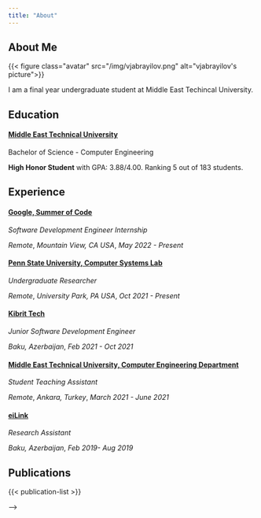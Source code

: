 ```yaml
---
title: "About"
---
```


## About Me

{{< figure class="avatar" src="/img/vjabrayilov.png" alt="vjabrayilov's picture">}}
<!-- TODO: improve this -->
I am a final year undergraduate student at Middle East Techincal University.

## Education
#### [Middle East Technical University](https://www.metu.edu.tr/) 
Bachelor of Science - Computer Engineering 

**High Honor Student** with GPA: 3.88/4.00. Ranking 5 out of 183 students.
## Experience
#### [Google, Summer of Code](https://summerofcode.withgoogle.com/proposals/details/7NmAv2R6)
*Software Development Engineer Internship*

*Remote*, *Mountain View, CA USA*, *May 2022 - Present*
#### [Penn State University, Computer Systems Lab](https://csl.cse.psu.edu/)
*Undergraduate Researcher*

*Remote*, *University Park, PA USA*, *Oct 2021 - Present*

<!-- - **Resource-Efficient Replication for the Cloud**
  - Implemented variants of the consensus protocols in the Paxos family using *Go, Java and C++*.
  - Optimized  the performance of these protocols using *Remote Direct Access Memory* and *Persistent Memory*. -->

#### [Kibrit Tech]()
*Junior Software Development Engineer*

*Baku, Azerbaijan*, *Feb 2021 - Oct 2021*
#### [Middle East Technical University, Computer Engineering Department](https://ceng.metu.edu.tr/)
*Student Teaching Assistant*

*Remote*, *Ankara, Turkey*, *March 2021 - June 2021*

#### [eiLink](https://khazar-eilink.com/home)
*Research Assistant*

*Baku, Azerbaijan*, *Feb 2019- Aug 2019*

<!-- - **Real-time monitoring service optimization**: reduced response time of real-time monitoring service of call center management solution by *10 times* integrating *cache service*(Redis).
- **Webchat integration service development**: designed and developed a new microservice to integrate a third-party chat application to the existing solution.
- **Incident response and customer support**: analyzed root cause of incidents, generated failure reports, solved production related problems.
   -->

<!-- ## Projects -->

<!-- ## Honors and Awards -->

<!-- ## Volunteer Experience -->

<!-- ## Research Interest -->

## Publications

{{< publication-list >}}

<!-- ## Presentations -->

<!-- {{< presentation-list >}} --> -->
